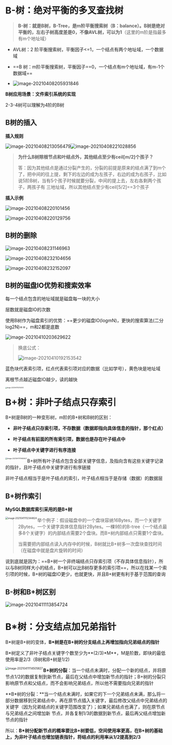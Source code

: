 # B-树：绝对平衡的多叉查找树

> **B-树：就是B树，B-Tree，是m阶平衡搜索树（B：balance）。B树是绝对平衡的，左右子树高度差是0，不像AVL树，可以为1**（这里的m阶是指最多有m个地址域）

- AVL树：2 阶平衡搜索树，平衡因子<=1，一个结点有两个地址域，一个数据域

- ==B    树：m阶平衡搜索树，平衡因子\==0，一个结点有m个地址域，有m-1个数据域==
- ![image-20210408205931846](img/04%EF%BC%9AB-%E6%A0%91.img/image-20210408205931846.png)

**B树应用场景：文件索引系统的实现**

2-3-4树可以理解为4阶的B树

## B树的插入

**插入规则**

![image-20210408213056479](img/04%EF%BC%9AB-%E6%A0%91.img/image-20210408213056479.png)![image-20210408221028856](img/04%EF%BC%9AB-%E6%A0%91.img/image-20210408221028856.png)

> **为什么B树除根节点和叶结点外，其他结点至少有ceil[m/2]个孩子？**
>
> 答：因为其他结点是通过分裂产生的，分裂的前提是原来的结点满了到m个了，把中间的往上提，剩下的左边的成为左孩子，右边的成为右孩子，比如说5阶B树，当有5个孩子时候就要分裂，中间的提上去，左右各剩两个孩子，两孩子有	三地址域，所以其他结点至少有ceil[5/2]==3个孩子

**插入示例**

![image-20210408220101456](img/04%EF%BC%9AB-%E6%A0%91.img/image-20210408220101456.png)

![image-20210408220129756](img/04%EF%BC%9AB-%E6%A0%91.img/image-20210408220129756.png)

## B树的删除

![image-20210408231146963](img/04%EF%BC%9AB-%E6%A0%91.img/image-20210408231146963.png)

![image-20210408232104656](img/04%EF%BC%9AB-%E6%A0%91.img/image-20210408232104656.png)

![image-20210408232152097](img/04%EF%BC%9AB-%E6%A0%91.img/image-20210408232152097.png)

## B树的磁盘IO优势和搜索效率

每一个结点包含的地址域就是磁盘每一块的大小

层数就是磁盘IO的次数

使用B树作为磁盘索引的优势：==更少的磁盘IO(logmN)，更快的搜索算法(二分log2N)==，m和2都是底数

![image-20210410203629622](img/04%EF%BC%9AB-%E6%A0%91.img/image-20210410203629622.png)

>  换底公式：
>
>  ![image-20210410192153542](img/04%EF%BC%9AB-%E6%A0%91.img/image-20210410192153542.png)

蓝色块代表索引项，红点代表索引项对应的数据（比如学号），黄色块是地址域

离根节点越近磁盘IO越少，读的越快

<img align='left' src="img/04%EF%BC%9AB-%E6%A0%91%E3%80%81B+%E6%A0%91.img/image-20210411110758761.png" alt="image-20210411110758761" style="zoom:30%;" />

# B+树：非叶子结点只存索引

B+树是B树的一种变形树，m阶的B+树和B树的区别：

- **非叶子结点只存索引项，不存数据（数据即指向具体信息的指针，那个红点）**

- **叶子结点有前面的所有索引项，数据也是存在叶子结点中**

- **叶子结点中关键字进行有序连接**

<img align='left' src="img/04%EF%BC%9AB-%E6%A0%91%E3%80%81B+%E6%A0%91.img/image-20210411111400827.png" alt="image-20210411111400827" style="zoom:35%;" />

B+树所有叶子结点包含全部关键字信息，及指向含有这些关键字记录的指针，且叶子结点中关键字进行有序链接

非叶子结点相当于是叶子结点的索引，叶子结点相当于是存储（数据）的数据层

## B+树作索引

**MySQL数据库索引采用的是B+树**

<img align='left' src="img/04%EF%BC%9AB-%E6%A0%91%E3%80%81B+%E6%A0%91.img/image-20210411112344824.png" alt="image-20210411112344824" style="zoom:50%;" />

> 举个例子：假设磁盘中的一个盘块容纳16Bytes，而一个关键字2Bytes，一个关键字具体信息指针2Bytes。一棵9阶的B-tree（一个结点最多8个关键字）的内部结点需要2个盘块。而B+树内部结点只需要1个盘块。
>
> 当需要把内部结点读入内存中的时候，B树就比B+树多一次盘块查找时间（在磁盘中就是盘片旋转的时间）

说到底就是因为：==B+树一个非终端结点只存索引项（不存具体信息指针），所以与B树同样大小的结点，B+树可以比B树存更多的索引项==，所以在找某一个索引项的时候，B+树的磁盘IO更少，也就更快，并且B+树更有利于基于范围的查询

## B-树和B+树区别

![image-20210411113854724](img/04%EF%BC%9AB-%E6%A0%91%E3%80%81B+%E6%A0%91.img/image-20210411113854724.png)

# B*树：分支结点加兄弟指针

B*树是B+树的变体，**B\*树是在B+树的分支结点上再增加指向兄弟结点的指针**

B*树定义了非叶子结点关键字个数至少为**(2/3)\*M**，M是阶数，即块的最低使用率是2/3（B树和B+树是1/2)

<img align='left' src="img/04%EF%BC%9AB-%E6%A0%91%E3%80%81B+%E6%A0%91.img/image-20210411114505827.png" alt="image-20210411114505827" style="zoom:60%;" />

**B+树的分裂**：当一个结点未满时，分配一个新的结点，并将原节点1/2的数据复制到新节点，最后在父结点中增加新节点的指针；B+树的分裂只影响原节点和父结点，而不会影响兄弟结点，所以他不需要指向兄弟的指针

**B*树的分裂：**当一个结点未满时，如果它的下一个兄弟结点未满，那么将一部分数据移到兄弟结点中，再在原节点插入关键字，最后修改父结点中兄弟结点的关键字（因为兄弟结点的关键字范围改变了）；如果兄弟结点也满了，则在原节点与兄弟结点之间增加新 节点，并各复制1/3的数据到新节点，最后再父结点增加新节点的指针

所以：**B*树分配新节点的概率要比B+树要低，空间使用率更高，在B+树的基础上，为非叶子结点也增加链表指针，将结点的利用率从1/2提高到2/3**
